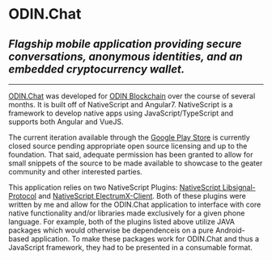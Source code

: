 # ODIN.Chat

## *Flagship mobile application providing secure conversations, anonymous identities, and an embedded cryptocurrency wallet.*

------

[ODIN.Chat](https://odin.chat) was developed for [ODIN Blockchain](https://odinblockchain.org) over the course of several months. It is built off of NativeScript and Angular7. NativeScript is a framework to develop native apps using JavaScript/TypeScript and supports both Angular and VueJS.

The current iteration available through the [Google Play Store](https://play.google.com/store/apps/details?id=org.odinblockchain.messenger) is currently closed source pending appropriate open source licensing and up to the foundation. That said, adequate permission has been granted to allow for small snippets of the source to be made available to showcase to the geater community and other interested parties.

This application relies on two NativeScript Plugins: [NativeScript Libsignal-Protocol](https://github.com/Manbearpixel/nativescript-libsignal-protocol) and [NativeScript ElectrumX-Client](https://github.com/Manbearpixel/nativescript-electrumx-client). Both of these plugins were written by me and allow for the ODIN.Chat application to interface with core native functionality and/or libraries made exclusively for a given phone language. For example, both of the plugins listed above utilize JAVA packages which would otherwise be dependenceis on a pure Android-based application. To make these packages work for ODIN.Chat and thus a JavaScript framework, they had to be presented in a consumable format.
